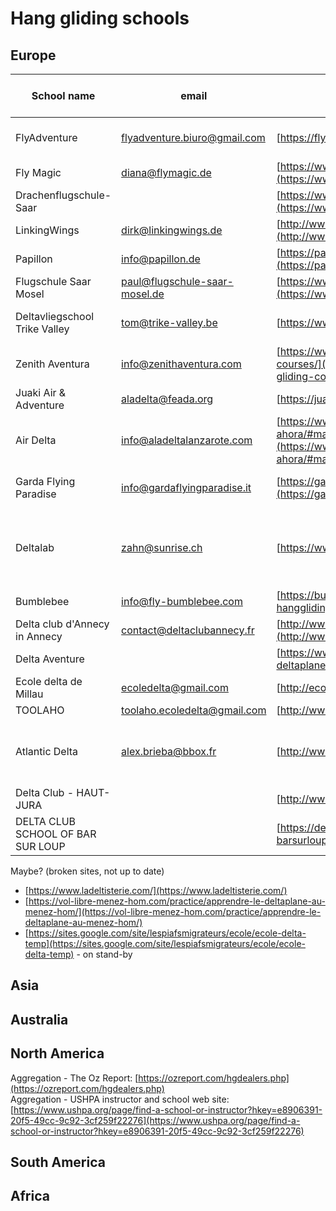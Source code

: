 # Hang gliding schools

Europe
-----

| School name                       | email                         | website                                                                                                                                      | Country                    | Months of activity                            | Foot launch | Air tow/winch | Languages               | Restrictions                                |
| --------------------------------- | ----------------------------- | -------------------------------------------------------------------------------------------------------------------------------------------- | -------------------------- | --------------------------------------------- | ----------- | ------------- | ----------------------- | ------------------------------------------- |
| FlyAdventure                      | flyadventure.biuro@gmail.com  | [https://flyadventure.pl](https://flyadventure.pl)                                                                                           | Poland                     | March-October                                 | yes         | yes           | English, Polish, German |                                             |
| Fly Magic                         | diana@flymagic.de             | [https://www.flymagic.de/kurs/drachenfliegen-kurs/](https://www.flymagic.de/kurs/drachenfliegen-kurs/)                                       | Germany (Berlin)           | ?                                             | ?           | yes           | English, German         |                                             |
| Drachenflugschule-Saar            |                               | [https://www.drachenfliegen-lernen.de/home/ausbildung/](https://www.drachenfliegen-lernen.de/home/ausbildung/)                               | Germany                    | ?                                             | yes         | ?             | English, German         |                                             |
| LinkingWings                      | dirk@linkingwings.de          | [http://www.linkingwings.de/ausbildung/drachenfliegerausbildung.html](http://www.linkingwings.de/ausbildung/drachenfliegerausbildung.html)   | Germany                    | ?                                             | yes         | ?             | English, German         |                                             |
| Papillon                          | info@papillon.de              | [https://papillon.de/haengegleiter-kombikurs/](https://papillon.de/haengegleiter-kombikurs/)                                                 | Germany                    | ?                                             | yes         | ?             | English, German         |                                             |
| Flugschule Saar Mosel             | paul@flugschule-saar-mosel.de | [https://www.flugschule-saar-mosel.de/termine/](https://www.flugschule-saar-mosel.de/termine/)                                               | Germany                    | ?                                             | yes         | ?             | English, German         |                                             |
| Deltavliegschool Trike Valley     | tom@trike-valley.be           | [https://www.trike-valley.be/](https://www.trike-valley.be/)                                                                                 | Belgium (Benelux) & Alps   | ?                                             | yes         | yes           | ?                       |                                             |
| Zenith Aventura                   | info@zenithaventura.com       | [https://www.zenithaventura.com/en/hang-gliding/hang-gliding-courses/](https://www.zenithaventura.com/en/hang-gliding/hang-gliding-courses/) | Spain (Ager l, Catalunya)  | ?                                             | yes         | no            | English, Spanish        |                                             |
| Juaki Air & Adventure             | aladelta@feada.org            | [https://juakiair.es/](https://juakiair.es/)                                                                                                 | Spain                      | ?                                             | yes         | no            | English, Spanish        |                                             |
| Air Delta                         | info@aladeltalanzarote.com    | [https://www.aladeltalanzarote.com/empezar-ahora/#make_an_enquiry](https://www.aladeltalanzarote.com/empezar-ahora/#make_an_enquiry)         | Canary Islands (Lanzarote) | ?                                             | yes         | ?             | English, Spanish        |                                             |
| Garda Flying Paradise             | info@gardaflyingparadise.it   | [https://gardaflyingparadise.it/en/flying-school/](https://gardaflyingparadise.it/en/flying-school/)                                         | Italy                      | ?                                             | yes         | ?             | English, Italian        | Only Italian students allowed               |
| Deltalab                          | zahn@sunrise.ch               | [https://www.deltalab.ch/](https://www.deltalab.ch/)                                                                                         | Switzerland                | Training school: Sep.-Dec. ; Rest: year round | yes         | ?             | English                 |                                             |
| Bumblebee                         | info@fly-bumblebee.com        | [https://bumblebee-hanggliding.com/](https://bumblebee-hanggliding.com/)                                                                     | Switzerland                | Offseason (?)                                 | ?           | ?             | ?                       |                                             |
| Delta club d'Annecy in Annecy     | contact@deltaclubannecy.fr    | [http://www.deltaclubannecy.fr/ecole-delta-annecy/](http://www.deltaclubannecy.fr/ecole-delta-annecy/)                                       | France                     | ?                                             | yes         | ?             | French                  |                                             |
| Delta Aventure                    |                               | [https://www.ecole-deltaplane.com/](https://www.ecole-deltaplane.com/)                                                                       | France                     | ?                                             | yes         | ?             | French                  |                                             |
| Ecole delta de Millau             | ecoledelta@gmail.com          | [http://ecole-delta-millau.com/](http://ecole-delta-millau.com/)                                                                             | France                     | ?                                             | yes         | ?             | French                  |                                             |
| TOOLAHO                           | toolaho.ecoledelta@gmail.com  | [http://www.toolaho.fr/](http://www.toolaho.fr/)                                                                                             | France                     | ?                                             | yes         | ?             | French                  |                                             |
| Atlantic Delta                    | alex.brieba@bbox.fr           | [http://www.atlantiquedelta.fr/](http://www.atlantiquedelta.fr/)                                                                             | France                     | ?                                             | yes         | ?             | French                  | By volunteers, no courses - single day only |
| Delta Club - HAUT-JURA            |                               | [http://www.deltaclubhautjura.org/](http://www.deltaclubhautjura.org/)                                                                       | France                     | ?                                             | yes         | ?             | French                  | Only on weekends                            |
| DELTA CLUB SCHOOL OF BAR SUR LOUP |                               | [https://deltaclub-barsurloup.fr/ecole/](https://deltaclub-barsurloup.fr/ecole/)                                                             | France                     | ?                                             | yes         | ?             | French                  | Not a pro school                            |




Maybe? (broken sites, not up to date)
- [https://www.ladeltisterie.com/](https://www.ladeltisterie.com/)
- [https://vol-libre-menez-hom.com/practice/apprendre-le-deltaplane-au-menez-hom/](https://vol-libre-menez-hom.com/practice/apprendre-le-deltaplane-au-menez-hom/)
- [https://sites.google.com/site/lespiafsmigrateurs/ecole/ecole-delta-temp](https://sites.google.com/site/lespiafsmigrateurs/ecole/ecole-delta-temp) - on stand-by


Asia
-----

Australia
-----

North America
-----
Aggregation - The Oz Report: [https://ozreport.com/hgdealers.php](https://ozreport.com/hgdealers.php)  
Aggregation - USHPA instructor and school web site: [https://www.ushpa.org/page/find-a-school-or-instructor?hkey=e8906391-20f5-49cc-9c92-3cf259f22276](https://www.ushpa.org/page/find-a-school-or-instructor?hkey=e8906391-20f5-49cc-9c92-3cf259f22276)  

South America
-----

Africa
-----
